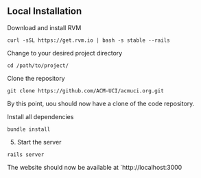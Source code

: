 Local Installation
------------------

Download and install RVM

```
curl -sSL https://get.rvm.io | bash -s stable --rails
```

Change to your desired project directory

```
cd /path/to/project/
```

Clone the repository

```
git clone https://github.com/ACM-UCI/acmuci.org.git
```

By this point, uou should now have a clone of the code repository.

Install all dependencies

```
bundle install
```

5. Start the server


```
rails server
```

The website should now be available at `http://localhost:3000
